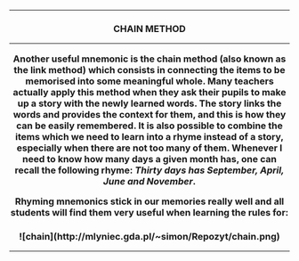 ***
<h3 align="center"> CHAIN METHOD

***

Another useful mnemonic is the chain method (also known as the link method) which consists in connecting the items to be memorised into some meaningful whole.
Many teachers actually apply this method when they ask their pupils to make up a story with the newly learned words. The story links the words and provides the context for them, and this is how they can be easily remembered. 
It is also possible to combine the items which we need to learn into a rhyme instead of a story, especially when there are not too many of them.
Whenever I need to know how many days a given month has, one can recall the following rhyme: *Thirty days has September, April, June and November*.

Rhyming mnemonics stick in our memories really well and all students will find them very useful when learning the rules for:
 
<h3 align="center"> ![chain](http://mlyniec.gda.pl/~simon/Repozyt/chain.png)

***
